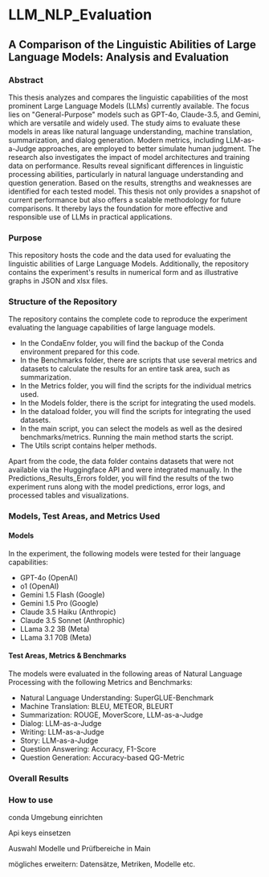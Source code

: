 # LLM_NLP_Evaluation
## A Comparison of the Linguistic Abilities of Large Language Models: Analysis and Evaluation

### Abstract

This thesis analyzes and compares the linguistic capabilities of the most prominent Large Language Models (LLMs) currently available. The focus lies on "General-Purpose" models such as GPT-4o, Claude-3.5, and Gemini, which are versatile and widely used. The study aims to evaluate these models in areas like natural language understanding, machine translation, summarization, and dialog generation. Modern metrics, including LLM-as-a-Judge approaches, are employed to better simulate human judgment. The research also investigates the impact of model architectures and training data on performance. Results reveal significant differences in linguistic processing abilities, particularly in natural language understanding and question generation. Based on the results, strengths and weaknesses are identified for each tested model. This thesis not only provides a snapshot of current performance but also offers a scalable methodology for future comparisons. It thereby lays the foundation for more effective and responsible use of LLMs in practical applications.

### Purpose

This repository hosts the code and the data used for evaluating the linguistic abilities of Large Language Models. Additionally, the repository contains the experiment's results in numerical form and as illustrative graphs in JSON and xlsx files.

### Structure of the Repository

The repository contains the complete code to reproduce the experiment evaluating the language capabilities of large language models.

* In the CondaEnv folder, you will find the backup of the Conda environment prepared for this code.
* In the Benchmarks folder, there are scripts that use several metrics and datasets to calculate the results for an entire task area, such as summarization.
* In the Metrics folder, you will find the scripts for the individual metrics used.
* In the Models folder, there is the script for integrating the used models.
* In the dataload folder, you will find the scripts for integrating the used datasets.
* In the main script, you can select the models as well as the desired benchmarks/metrics. Running the main method starts the script.
* The Utils script contains helper methods.

Apart from the code, the data folder contains datasets that were not available via the Huggingface API and were integrated manually. In the Predictions_Results_Errors folder, you will find the results of the two experiment runs along with the model predictions, error logs, and processed tables and visualizations.


### Models, Test Areas, and Metrics Used

#### Models
In the experiment, the following models were tested for their language capabilities:

* GPT-4o (OpenAI)
* o1 (OpenAI)
* Gemini 1.5 Flash (Google)
* Gemini 1.5 Pro (Google)
* Claude 3.5 Haiku (Anthropic)
* Claude 3.5 Sonnet (Anthrophic)
* LLama 3.2 3B (Meta)
* LLama 3.1 70B (Meta)

#### Test Areas, Metrics & Benchmarks
The models were evaluated in the following areas of Natural Language Processing with the following Metrics and Benchmarks:

* Natural Language Understanding: SuperGLUE-Benchmark
* Machine Translation: BLEU, METEOR, BLEURT
* Summarization: ROUGE, MoverScore, LLM-as-a-Judge
* Dialog: LLM-as-a-Judge
* Writing: LLM-as-a-Judge
* Story: LLM-as-a-Judge
* Question Answering: Accuracy, F1-Score
* Question Generation: Accuracy-based QG-Metric

### Overall Results


### How to use
conda Umgebung einrichten

Api keys einsetzen

Auswahl Modelle und Prüfbereiche in Main

mögliches erweitern:
Datensätze, Metriken, Modelle etc.



